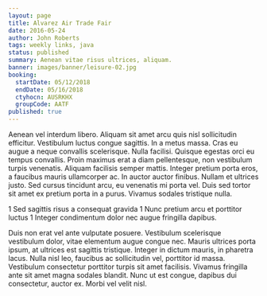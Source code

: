 ```yaml
---
layout: page
title: Alvarez Air Trade Fair
date: 2016-05-24
author: John Roberts
tags: weekly links, java
status: published
summary: Aenean vitae risus ultrices, aliquam.
banner: images/banner/leisure-02.jpg
booking:
  startDate: 05/12/2018
  endDate: 05/16/2018
  ctyhocn: AUSRKHX
  groupCode: AATF
published: true
---
```

Aenean vel interdum libero. Aliquam sit amet arcu quis nisl sollicitudin efficitur. Vestibulum luctus congue sagittis. In a metus massa. Cras eu augue a neque convallis scelerisque. Nulla facilisi. Quisque egestas orci eu tempus convallis. Proin maximus erat a diam pellentesque, non vestibulum turpis venenatis. Aliquam facilisis semper mattis. Integer pretium porta eros, a faucibus mauris ullamcorper ac. In auctor auctor finibus. Nullam et ultrices justo. Sed cursus tincidunt arcu, eu venenatis mi porta vel. Duis sed tortor sit amet ex pretium porta in a purus. Vivamus sodales tristique nulla.

1 Sed sagittis risus a consequat gravida
1 Nunc pretium arcu et porttitor luctus
1 Integer condimentum dolor nec augue fringilla dapibus.

Duis non erat vel ante vulputate posuere. Vestibulum scelerisque vestibulum dolor, vitae elementum augue congue nec. Mauris ultrices porta ipsum, at ultrices est sagittis tristique. Integer in dictum mauris, in pharetra lacus. Nulla nisl leo, faucibus ac sollicitudin vel, porttitor id massa. Vestibulum consectetur porttitor turpis sit amet facilisis. Vivamus fringilla ante sit amet magna sodales blandit. Nunc ut est congue, dapibus dui consectetur, auctor ex. Morbi vel velit nisl.

